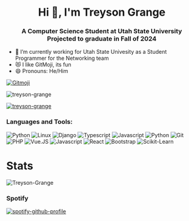 <h1 align="center">Hi 👋, I'm Treyson Grange</h1>
<h3 align="center">A Computer Science Student at Utah State University Projected to graduate in Fall of 2024</h3>

- 🔭 I’m currently working for Utah State Univesity as a Student Programmer for the Networking team
- 😻 I like GitMoji, its fun
- 😄 Pronouns: He/Him

<a href="https://gitmoji.dev">
  <img
    src="https://img.shields.io/badge/gitmoji-%20😜%20😍-FFDD67.svg?style=flat-square"
    alt="Gitmoji"
  />
</a>

<p align="left"> <img src="https://komarev.com/ghpvc/?username=treyson-grange&label=Profile%20views&color=0e75b6&style=flat" alt="treyson-grange" /> </p>

<p align="left"> <a href="https://github.com/ryo-ma/github-profile-trophy"><img src="https://github-profile-trophy.vercel.app/?username=treyson-grange&theme=onedark" alt="treyson-grange" /></a> </p>

<h3 align="left">Languages and Tools:</h3>

![Python](https://img.shields.io/badge/-Python-black?style=flat&logo=Python&logoColor=FFE17E)
![Linux](https://img.shields.io/badge/-Linux-black?style=flat&logo=Linux&logoColor=FFFFFF)
![Django](https://img.shields.io/badge/-Django-black?style=flat&logo=Django&logoColor=20AA76)
![Typescript](https://img.shields.io/badge/-Typescript-black?style=flat&logo=Typescript)
![Javascript](https://img.shields.io/badge/-Javascript-black?style=flat&logo=Javascript)
![Python](https://img.shields.io/badge/-Python-black?style=flat&logo=Python)
![Git](https://img.shields.io/badge/-Git-black?style=flat&logo=Git)
![PHP](https://img.shields.io/badge/-PHP-black?style=flat&logo=PHP)
![Vue.JS](https://img.shields.io/badge/-Vue.JS-black?style=flat&logo=vuedotjs)
![Javascript](https://img.shields.io/badge/-Javascript-black?style=flat&logo=Javascript)
![React](https://img.shields.io/badge/-React-black?style=flat&logo=React)
![Bootstrap](https://img.shields.io/badge/-Bootstrap-black?style=flat&logo=Bootstrap)
![Scikit-Learn](https://img.shields.io/badge/-Scikit_Learn-black?style=flat&logo=scikit-learn)

<h1>Stats</h1>

<p><img align="center" src="https://github-readme-stats.vercel.app/api?username=Treyson-Grange&hide_title=true&show_icons=true&count_private=true&theme=react&hide_border=true" alt="Treyson-Grange" /></p>

<h3 align="left">Spotify</h3>

[![spotify-github-profile](https://spotify-github-profile.vercel.app/api/view?uid=treyson.grange&cover_image=true&theme=natemoo-re&show_offline=false&background_color=121212&interchange=false&bar_color=53b14f&bar_color_cover=false)](https://github.com/kittinan/spotify-github-profile)
